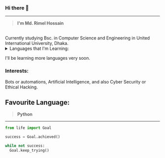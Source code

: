 ### Hi there 👋
---
> <b>I'm Md. Rimel Hossain</b>

<br/>
Currently studying Bsc. in Computer Science and Engineering in United International University, Dhaka.
<br/>

<details>
  <summary>Languages that I'm Learning:</summary>

|  Sl.  | Language |
|------:|----------|
| 1.    | Python   |
| 2.    | C        |
</details>

I'll be learning more languages very soon.

### Interests:
  Bots or automations, Artificial Intelligence, and also Cyber Security or Ethical Hacking.

Favourite Language:
---
> <b>Python</b>
---
```py
from life import Goal

success = Goal.achieved()

while not success:
  Goal.keep_trying()
```

<!--
**xenon-a/xenon-a** is a ✨ _special_ ✨ repository because its `README.md` (this file) appears on your GitHub profile.

Here are some ideas to get you started:

- 🔭 I’m currently working on ...
- 🌱 I’m currently learning ...
- 👯 I’m looking to collaborate on ...
- 🤔 I’m looking for help with ...
- 💬 Ask me about ...
- 📫 How to reach me: ...
- 😄 Pronouns: ...
- ⚡ Fun fact: ...
-->
